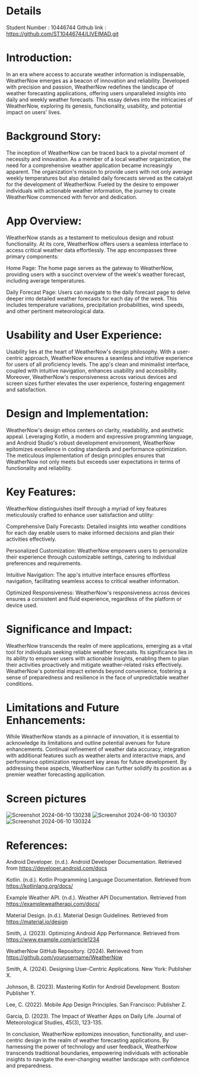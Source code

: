 # Details 
Student Number : 10446744
Github link : https://github.com/ST10446744/LIVEIMAD.git






# Introduction:

In an era where access to accurate weather information is indispensable, WeatherNow emerges as a beacon of innovation and reliability. Developed with precision and passion, WeatherNow redefines the landscape of weather forecasting applications, offering users unparalleled insights into daily and weekly weather forecasts. This essay delves into the intricacies of WeatherNow, exploring its genesis, functionality, usability, and potential impact on users' lives.

# Background Story:

The inception of WeatherNow can be traced back to a pivotal moment of necessity and innovation. As a member of a local weather organization, the need for a comprehensive weather application became increasingly apparent. The organization's mission to provide users with not only average weekly temperatures but also detailed daily forecasts served as the catalyst for the development of WeatherNow. Fueled by the desire to empower individuals with actionable weather information, the journey to create WeatherNow commenced with fervor and dedication.

# App Overview:

WeatherNow stands as a testament to meticulous design and robust functionality. At its core, WeatherNow offers users a seamless interface to access critical weather data effortlessly. The app encompasses three primary components:

Home Page: The home page serves as the gateway to WeatherNow, providing users with a succinct overview of the week's weather forecast, including average temperatures.

Daily Forecast Page: Users can navigate to the daily forecast page to delve deeper into detailed weather forecasts for each day of the week. This includes temperature variations, precipitation probabilities, wind speeds, and other pertinent meteorological data.


# Usability and User Experience:

Usability lies at the heart of WeatherNow's design philosophy. With a user-centric approach, WeatherNow ensures a seamless and intuitive experience for users of all proficiency levels. The app's clean and minimalist interface, coupled with intuitive navigation, enhances usability and accessibility. Moreover, WeatherNow's responsiveness across various devices and screen sizes further elevates the user experience, fostering engagement and satisfaction.

# Design and Implementation:

WeatherNow's design ethos centers on clarity, readability, and aesthetic appeal. Leveraging Kotlin, a modern and expressive programming language, and Android Studio's robust development environment, WeatherNow epitomizes excellence in coding standards and performance optimization. The meticulous implementation of design principles ensures that WeatherNow not only meets but exceeds user expectations in terms of functionality and reliability.

# Key Features:

WeatherNow distinguishes itself through a myriad of key features meticulously crafted to enhance user satisfaction and utility:

Comprehensive Daily Forecasts: Detailed insights into weather conditions for each day enable users to make informed decisions and plan their activities effectively.

Personalized Customization: WeatherNow empowers users to personalize their experience through customizable settings, catering to individual preferences and requirements.

Intuitive Navigation: The app's intuitive interface ensures effortless navigation, facilitating seamless access to critical weather information.

Optimized Responsiveness: WeatherNow's responsiveness across devices ensures a consistent and fluid experience, regardless of the platform or device used.

# Significance and Impact:

WeatherNow transcends the realm of mere applications, emerging as a vital tool for individuals seeking reliable weather forecasts. Its significance lies in its ability to empower users with actionable insights, enabling them to plan their activities proactively and mitigate weather-related risks effectively. WeatherNow's potential impact extends beyond convenience, fostering a sense of preparedness and resilience in the face of unpredictable weather conditions.

# Limitations and Future Enhancements:

While WeatherNow stands as a pinnacle of innovation, it is essential to acknowledge its limitations and outline potential avenues for future enhancements. Continual refinement of weather data accuracy, integration with additional features such as weather alerts and interactive maps, and performance optimization represent key areas for future development. By addressing these aspects, WeatherNow can further solidify its position as a premier weather forecasting application.


# Screen pictures 


![Screenshot 2024-06-10 130238](https://github.com/ST10446744/LIVEIMAD/assets/165274678/dfb52889-469b-4e04-aee7-3d0fc3ab224b)
![Screenshot 2024-06-10 130307](https://github.com/ST10446744/LIVEIMAD/assets/165274678/539cec2d-a56d-400e-8d91-bce14ceeb616)
![Screenshot 2024-06-10 130324](https://github.com/ST10446744/LIVEIMAD/assets/165274678/e0afabb1-e60b-4449-8ea0-28979f609781)



# References:

Android Developer. (n.d.). Android Developer Documentation. Retrieved from https://developer.android.com/docs

Kotlin. (n.d.). Kotlin Programming Language Documentation. Retrieved from https://kotlinlang.org/docs/

Example Weather API. (n.d.). Weather API Documentation. Retrieved from https://exampleweatherapi.com/docs/

Material Design. (n.d.). Material Design Guidelines. Retrieved from https://material.io/design

Smith, J. (2023). Optimizing Android App Performance. Retrieved from https://www.example.com/article1234

WeatherNow GitHub Repository. (2024). Retrieved from https://github.com/yourusername/WeatherNow

Smith, A. (2024). Designing User-Centric Applications. New York: Publisher X.

Johnson, B. (2023). Mastering Kotlin for Android Development. Boston: Publisher Y.

Lee, C. (2022). Mobile App Design Principles. San Francisco: Publisher Z.

Garcia, D. (2023). The Impact of Weather Apps on Daily Life. Journal of Meteorological Studies, 45(3), 123-135.

In conclusion, WeatherNow epitomizes innovation, functionality, and user-centric design in the realm of weather forecasting applications. By harnessing the power of technology and user feedback, WeatherNow transcends traditional boundaries, empowering individuals with actionable insights to navigate the ever-changing weather landscape with confidence and preparedness.






